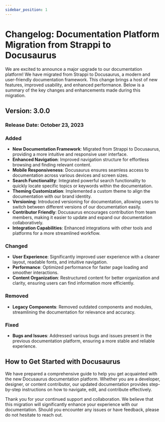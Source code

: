 ```yaml
---
sidebar_position: 1
---
```


# Changelog: Documentation Platform Migration from Strappi to Docusaurus

We are excited to announce a major upgrade to our documentation platform! We have migrated from Strappi to Docusaurus, a modern and user-friendly documentation framework. This change brings a host of new features, improved usability, and enhanced performance. Below is a summary of the key changes and enhancements made during this migration.

## Version: 3.0.0
### Release Date: October 23, 2023

### Added
- **New Documentation Framework**: Migrated from Strappi to Docusaurus, providing a more intuitive and responsive user interface.
- **Enhanced Navigation**: Improved navigation structure for effortless browsing and finding relevant content.
- **Mobile Responsiveness**: Docusaurus ensures seamless access to documentation across various devices and screen sizes.
- **Search Functionality**: Integrated powerful search functionality to quickly locate specific topics or keywords within the documentation.
- **Theming Customization**: Implemented a custom theme to align the documentation with our brand identity.
- **Versioning**: Introduced versioning for documentation, allowing users to switch between different versions of our documentation easily.
- **Contributor Friendly**: Docusaurus encourages contribution from team members, making it easier to update and expand our documentation collaboratively.
- **Integration Capabilities**: Enhanced integrations with other tools and platforms for a more streamlined workflow.

### Changed
- **User Experience**: Significantly improved user experience with a cleaner layout, readable fonts, and intuitive navigation.
- **Performance**: Optimized performance for faster page loading and smoother interactions.
- **Content Organization**: Restructured content for better organization and clarity, ensuring users can find information more efficiently.

### Removed
- **Legacy Components**: Removed outdated components and modules, streamlining the documentation for relevance and accuracy.

### Fixed
- **Bugs and Issues**: Addressed various bugs and issues present in the previous documentation platform, ensuring a more stable and reliable experience.

## How to Get Started with Docusaurus
We have prepared a comprehensive guide to help you get acquainted with the new Docusaurus documentation platform. Whether you are a developer, designer, or content contributor, our updated documentation provides step-by-step instructions on how to navigate, edit, and contribute effectively.

Thank you for your continued support and collaboration. We believe that this migration will significantly enhance your experience with our documentation. Should you encounter any issues or have feedback, please do not hesitate to reach out.